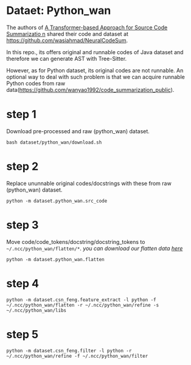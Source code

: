 # Dataet: Python_wan

The authors of [A Transformer-based Approach for Source Code Summarizatio
n](https://arxiv.org/pdf/2005.00653.pdf) shared their code and dataset at https://github.com/wasiahmad/NeuralCodeSum.

In this repo., its offers original and runnable codes of Java dataset and therefore we can generate AST with Tree-Sitter.

However, as for Python dataset, its original codes are not runnable. An optional way to deal with such problem is that
  we can acquire runnable Python codes from raw data(https://github.com/wanyao1992/code_summarization_public).

# step 1 
Download pre-processed and raw (python_wan) dataset.
```
bash dataset/python_wan/download.sh
```
# step 2
Replace ununnable original codes/docstrings with these from raw (python_wan) dataset.
```
python -m dataset.python_wan.src_code
```

# step 3
Move code/code_tokens/docstring/docstring_tokens to ```~/.ncc/python_wan/flatten/*```.
*you can download our flatten data [here](https://drive.google.com/drive/folders/1BCeLXVmUM5NTwLzdqf3zuiMQFhVPeg5S?usp=sharing)*
```
python -m dataset.python_wan.flatten
```

# step 4
```
python -m dataset.csn_feng.feature_extract -l python -f ~/.ncc/python_wan/flatten -r ~/.ncc/python_wan/refine -s ~/.ncc/python_wan/libs 
```

# step 5
```
python -m dataset.csn_feng.filter -l python -r ~/.ncc/python_wan/refine -f ~/.ncc/python_wan/filter
```
